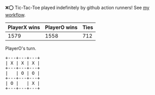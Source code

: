 :x::o: Tic-Tac-Toe played indefinitely by github action runners! See [my workflow](.github/workflows/play.yaml).

|PlayerX wins|PlayerO wins|Ties|
|-|-|-|
|1579|1558|712|

PlayerO's turn.

<pre>
+---+---+---+
| X | X | X |
+---+---+---+
|   | O | O |
+---+---+---+
| O |   | X |
+---+---+---+
</pre>